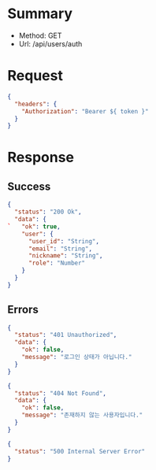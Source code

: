 # Summary

- Method: GET
- Url: /api/users/auth

# Request

```json
{
  "headers": {
    "Authorization": "Bearer ${ token }"
  }
}
```

# Response

## Success

```json
{
  "status": "200 Ok",
  "data": {
`   "ok": true,
    "user": {
      "user_id": "String",
      "email": "String",
      "nickname": "String",
      "role": "Number"
    }
  }
}
```

## Errors

```json
{
  "status": "401 Unauthorized",
  "data": {
    "ok": false,
    "message": "로그인 상태가 아닙니다."
  }
}
```

```json
{
  "status": "404 Not Found",
  "data": {
    "ok": false,
    "message": "존재하지 않는 사용자입니다."
  }
}
```

```json
{
  "status": "500 Internal Server Error"
}
```
